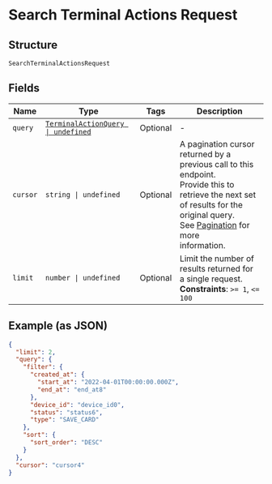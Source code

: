 
# Search Terminal Actions Request

## Structure

`SearchTerminalActionsRequest`

## Fields

| Name | Type | Tags | Description |
|  --- | --- | --- | --- |
| `query` | [`TerminalActionQuery \| undefined`](../models/terminal-action-query.md) | Optional | - |
| `cursor` | `string \| undefined` | Optional | A pagination cursor returned by a previous call to this endpoint.<br/>Provide this to retrieve the next set of results for the original query.<br/>See [Pagination](https://developer.squareup.com/docs/build-basics/common-api-patterns/pagination) for more<br/>information. |
| `limit` | `number \| undefined` | Optional | Limit the number of results returned for a single request.<br/>**Constraints**: `>= 1`, `<= 100` |

## Example (as JSON)

```json
{
  "limit": 2,
  "query": {
    "filter": {
      "created_at": {
        "start_at": "2022-04-01T00:00:00.000Z",
        "end_at": "end_at8"
      },
      "device_id": "device_id0",
      "status": "status6",
      "type": "SAVE_CARD"
    },
    "sort": {
      "sort_order": "DESC"
    }
  },
  "cursor": "cursor4"
}
```


